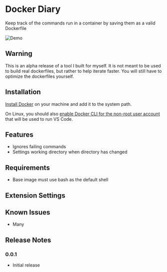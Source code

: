 # Docker Diary

Keep track of the commands run in a container by saving them as a valid Dockerfile

![Demo](https://github.com/jonrad/docker-diary/blob/master/packages/vscode/media/demo.gif?raw=true)

## Warning

This is an alpha release of a tool I built for myself. It is not meant to be used to build real dockerfiles, but rather
to help iterate faster. You will still have to optimize the dockerfiles yourself.

## Installation

[Install Docker](https://docs.docker.com/install/) on your machine and add it to the system path.

On Linux, you should also [enable Docker CLI for the non-root user account](https://docs.docker.com/install/linux/linux-postinstall/#manage-docker-as-a-non-root-user) that will be used to run VS Code.

## Features

* Ignores failing commands
* Settings working directory when directory has changed

## Requirements

* Base image must use bash as the default shell

## Extension Settings


## Known Issues

* Many

## Release Notes


### 0.0.1

* Initial release

